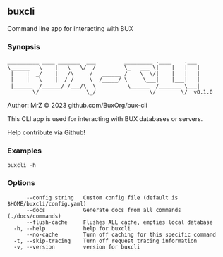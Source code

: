 ## buxcli

Command line app for interacting with BUX

### Synopsis

```
__________ ____ _______  ___         _________ .____    .___ 
\______   \    |   \   \/  /         \_   ___ \|    |   |   |
 |    |  _/    |   /\     /   ______ /    \  \/|    |   |   |
 |    |   \    |  / /     \  /_____/ \     \___|    |___|   |
 |______  /______/ /___/\  \          \______  /_______ \___|
        \/               \_/                 \/        \/  v0.1.0
```
Author: MrZ © 2023 github.com/BuxOrg/bux-cli

This CLI app is used for interacting with BUX databases or servers.

Help contribute via Github!


### Examples

```
buxcli -h
```

### Options

```
      --config string   Custom config file (default is $HOME/buxcli/config.yaml)
      --docs            Generate docs from all commands (./docs/commands)
      --flush-cache     Flushes ALL cache, empties local database
  -h, --help            help for buxcli
      --no-cache        Turn off caching for this specific command
  -t, --skip-tracing    Turn off request tracing information
  -v, --version         version for buxcli
```

